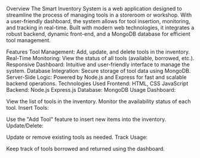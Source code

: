 Overview
The Smart Inventory System is a web application designed to streamline the process of managing tools in a storeroom or workshop. With a user-friendly dashboard, the system allows for tool insertion, monitoring, and tracking in real-time. Built with modern web technologies, it integrates a robust backend, dynamic front-end, and a MongoDB database for efficient tool management.

Features
Tool Management: Add, update, and delete tools in the inventory.
Real-Time Monitoring: View the status of all tools (available, borrowed, etc.).
Responsive Dashboard: Intuitive and user-friendly interface to manage the system.
Database Integration: Secure storage of tool data using MongoDB.
Server-Side Logic: Powered by Node.js and Express for fast and scalable backend operations.
Technologies Used
Frontend:
HTML, CSS
JavaScript
Backend:
Node.js
Express.js
Database:
MongoDB
Usage
Dashboard:

View the list of tools in the inventory.
Monitor the availability status of each tool.
Insert Tools:

Use the "Add Tool" feature to insert new items into the inventory.
Update/Delete:

Update or remove existing tools as needed.
Track Usage:

Keep track of tools borrowed and returned using the dashboard.
